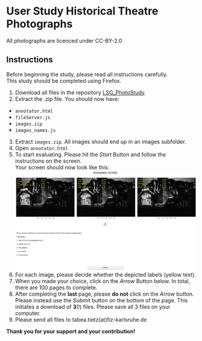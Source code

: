 # User Study Historical Theatre Photographs
All photographs are licenced under CC-BY-2.0

## Instructions
Before beginning the study, please read all instructions carefully.  
This study should be completed using Firefox.

1. Download all files in the repository [LSG_PhotoStudy](https://github.com/ISE-FIZKarlsruhe/LSG_PhotoStudy).
2. Extract the .zip file. You should now have:  
  * `annotator.html`  
  * `fileServer.js`  
  * `images.zip` 
  * `images_names.js`
3. Extract `images.zip`. All images should end up in an images subfolder. 
4. Open `annotator.html`
5. To start evaluating. Please hit the _Start_ Button and follow the instructions on the screen.  
Your screen should now look like this:  
![screenshot](https://github.com/ISE-FIZKarlsruhe/LSG_PhotoStudy/blob/master/user%20study%20screen.png "User Study Screen")
6. For each image, please decide whether the depicted labels (yellow text). 
7. When you made your choice, click on the _Arrow_ Button below. In total, there are 100 pages to complete. 
8. After completing the **last** page, please **do not** click on the _Arrow_ button. Please instead use the _Submit_ button on the bottom of the page. This initiates a download of **3**(!) files. Please save all 3 files on your computer. 
9. Please send all files to tabea.tietz(at)fiz-karlsruhe.de

**Thank you for your support and your contribution!**
